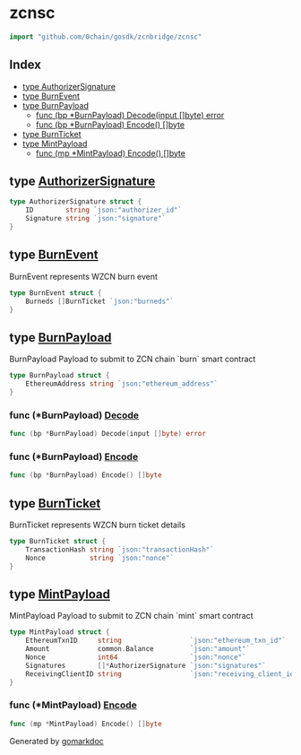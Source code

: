 <!-- Code generated by gomarkdoc. DO NOT EDIT -->

# zcnsc

```go
import "github.com/0chain/gosdk/zcnbridge/zcnsc"
```

## Index

- [type AuthorizerSignature](<#AuthorizerSignature>)
- [type BurnEvent](<#BurnEvent>)
- [type BurnPayload](<#BurnPayload>)
  - [func \(bp \*BurnPayload\) Decode\(input \[\]byte\) error](<#BurnPayload.Decode>)
  - [func \(bp \*BurnPayload\) Encode\(\) \[\]byte](<#BurnPayload.Encode>)
- [type BurnTicket](<#BurnTicket>)
- [type MintPayload](<#MintPayload>)
  - [func \(mp \*MintPayload\) Encode\(\) \[\]byte](<#MintPayload.Encode>)


<a name="AuthorizerSignature"></a>
## type [AuthorizerSignature](<https://github.com/0chain/gosdk/blob/staging/zcnbridge/zcnsc/mint_payload.go#L18-L21>)



```go
type AuthorizerSignature struct {
    ID        string `json:"authorizer_id"`
    Signature string `json:"signature"`
}
```

<a name="BurnEvent"></a>
## type [BurnEvent](<https://github.com/0chain/gosdk/blob/staging/zcnbridge/zcnsc/burn_event.go#L4-L6>)

BurnEvent represents WZCN burn event

```go
type BurnEvent struct {
    Burneds []BurnTicket `json:"burneds"`
}
```

<a name="BurnPayload"></a>
## type [BurnPayload](<https://github.com/0chain/gosdk/blob/staging/zcnbridge/zcnsc/burn_payload.go#L6-L8>)

BurnPayload Payload to submit to ZCN chain \`burn\` smart contract

```go
type BurnPayload struct {
    EthereumAddress string `json:"ethereum_address"`
}
```

<a name="BurnPayload.Decode"></a>
### func \(\*BurnPayload\) [Decode](<https://github.com/0chain/gosdk/blob/staging/zcnbridge/zcnsc/burn_payload.go#L15>)

```go
func (bp *BurnPayload) Decode(input []byte) error
```



<a name="BurnPayload.Encode"></a>
### func \(\*BurnPayload\) [Encode](<https://github.com/0chain/gosdk/blob/staging/zcnbridge/zcnsc/burn_payload.go#L10>)

```go
func (bp *BurnPayload) Encode() []byte
```



<a name="BurnTicket"></a>
## type [BurnTicket](<https://github.com/0chain/gosdk/blob/staging/zcnbridge/zcnsc/burn_ticket.go#L4-L7>)

BurnTicket represents WZCN burn ticket details

```go
type BurnTicket struct {
    TransactionHash string `json:"transactionHash"`
    Nonce           string `json:"nonce"`
}
```

<a name="MintPayload"></a>
## type [MintPayload](<https://github.com/0chain/gosdk/blob/staging/zcnbridge/zcnsc/mint_payload.go#L10-L16>)

MintPayload Payload to submit to ZCN chain \`mint\` smart contract

```go
type MintPayload struct {
    EthereumTxnID     string                 `json:"ethereum_txn_id"`
    Amount            common.Balance         `json:"amount"`
    Nonce             int64                  `json:"nonce"`
    Signatures        []*AuthorizerSignature `json:"signatures"`
    ReceivingClientID string                 `json:"receiving_client_id"`
}
```

<a name="MintPayload.Encode"></a>
### func \(\*MintPayload\) [Encode](<https://github.com/0chain/gosdk/blob/staging/zcnbridge/zcnsc/mint_payload.go#L23>)

```go
func (mp *MintPayload) Encode() []byte
```



Generated by [gomarkdoc](<https://github.com/princjef/gomarkdoc>)
